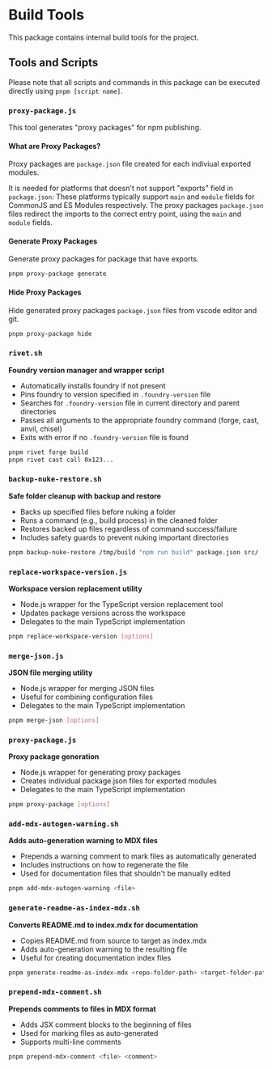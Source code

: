 # Build Tools

This package contains internal build tools for the project.

## Tools and Scripts

Please note that all scripts and commands in this package can be executed directly using `pnpm [script name]`.

### `proxy-package.js`

This tool generates "proxy packages" for npm publishing.

#### What are Proxy Packages?

Proxy packages are `package.json` file created for each indiviual exported modules.

It is needed for platforms that doesn't not support "exports" field in `package.json`:
These platforms typically support `main` and `module` fields for CommonJS and ES Modules respectively. The proxy packages `package.json` files redirect the imports to the correct entry point, using the `main` and `module` fields.

#### Generate Proxy Packages

Generate proxy packages for package that have exports.

```bash
pnpm proxy-package generate
```

#### Hide Proxy Packages

Hide generated proxy packages `package.json` files from vscode editor and git.

```bash
pnpm proxy-package hide
```

### `rivet.sh`

**Foundry version manager and wrapper script**

- Automatically installs foundry if not present
- Pins foundry to version specified in `.foundry-version` file
- Searches for `.foundry-version` file in current directory and parent directories
- Passes all arguments to the appropriate foundry command (forge, cast, anvil, chisel)
- Exits with error if no `.foundry-version` file is found

```bash
pnpm rivet forge build
pnpm rivet cast call 0x123...
```

### `backup-nuke-restore.sh`

**Safe folder cleanup with backup and restore**

- Backs up specified files before nuking a folder
- Runs a command (e.g., build process) in the cleaned folder
- Restores backed up files regardless of command success/failure
- Includes safety guards to prevent nuking important directories

```bash
pnpm backup-nuke-restore /tmp/build "npm run build" package.json src/
```

### `replace-workspace-version.js`

**Workspace version replacement utility**

- Node.js wrapper for the TypeScript version replacement tool
- Updates package versions across the workspace
- Delegates to the main TypeScript implementation

```bash
pnpm replace-workspace-version [options]
```

### `merge-json.js`

**JSON file merging utility**

- Node.js wrapper for merging JSON files
- Useful for combining configuration files
- Delegates to the main TypeScript implementation

```bash
pnpm merge-json [options]
```

### `proxy-package.js`

**Proxy package generation**

- Node.js wrapper for generating proxy packages
- Creates individual package.json files for exported modules
- Delegates to the main TypeScript implementation

```bash
pnpm proxy-package [options]
```

### `add-mdx-autogen-warning.sh`

**Adds auto-generation warning to MDX files**

- Prepends a warning comment to mark files as automatically generated
- Includes instructions on how to regenerate the file
- Used for documentation files that shouldn't be manually edited

```bash
pnpm add-mdx-autogen-warning <file>
```

### `generate-readme-as-index-mdx.sh`

**Converts README.md to index.mdx for documentation**

- Copies README.md from source to target as index.mdx
- Adds auto-generation warning to the resulting file
- Useful for creating documentation index files

```bash
pnpm generate-readme-as-index-mdx <repo-folder-path> <target-folder-path>
```

### `prepend-mdx-comment.sh`

**Prepends comments to files in MDX format**

- Adds JSX comment blocks to the beginning of files
- Used for marking files as auto-generated
- Supports multi-line comments

```bash
pnpm prepend-mdx-comment <file> <comment>
```
